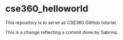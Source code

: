 # cse360_helloworld
This repository is to serve as CSE360 GitHub tutorial.

This is a change reflecting a commit done by Sabrina.
